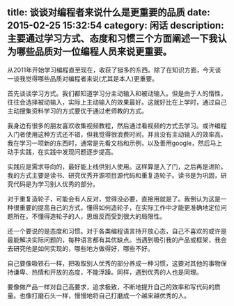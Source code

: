 title: 谈谈对编程者来说什么是更重要的品质
date: 2015-02-25 15:32:54
category: 闲话
description: 主要通过学习方式、态度和习惯三个方面阐述一下我认为哪些品质对一位编程人员来说更重要。
---

从2011年开始学习编程直至现在，收获了挺多的东西。除了在知识方面，今天谈一谈我觉得哪些品质对编程者来说(尤其是本人)更重要。

首先谈谈学习方式。我们都知道学习分主动输入和被动输入。但是由于人的惰性，往往会选择被动输入，实际上主动输入的效果最好。这就好比在上学时，通过自己主动搜集资料学习的方式要优于通过老师教的方式。

我身边有很多的朋友喜欢收集视频教程，然后通过看视频的方式去学习。或许编程入门者使用这种方式还不错，但我觉得很浪费时间，并且没有主动输入的效率高。我在学习一项新的东西时，通常是先看文档和示例，以及善用google，然后马上动手实践，在实践中发现问题逐步提高。
<!-- more -->
实践应是需求导向的，最好能上线供别人使用。这样算是入了门，之后再是进阶。我的方式主要是读书、研究优秀开源项目源代码和重复造轮子。读书是为巩固，研究代码是为学习别人优秀的部分。

对于重复造轮子，可能会有人反对，觉得没必要，直接用就是了。我倒认为这是一种很重要的提高自己的方式，懂得如何造轮子，在实际工作中才能更准确地定位问题所在。不懂得造轮子的人，思维反而受到很大的局限性。

还一个要说的是态度和习惯。对于各类编程语言持开放心态，自己不喜欢的或许是最能解决实际问题的，每种语言都有其优缺点。当遇到吸引我的产品或框架，我会去研究他是如何实现的，哪些地方做得好，哪些不好。

自己要像吸铁石一样，把吸取别人优秀的部分养成一种习惯，这要对其他的事物保持谦卑、热情和开放的态度，不能浮躁。同样，遇到优秀的人也是同理。

要像做产品一样对自己高要求，追求极致，不断地提升自己的效率和写代码的质量。也像打磨石头一样，慢慢地将自己打磨成一个越来越优秀的人。

